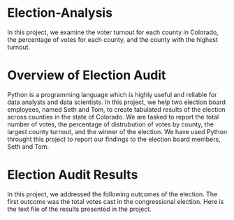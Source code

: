 # Election-Analysis
In this project, we examine the voter turnout for each county in Colorado, the percentage of votes for each county, and the county with the highest turnout. 

# Overview of Election Audit
Python is a programming language which is highly useful and reliable for data analysts and data scientists. In this project, we help two election board employees, named Seth and Tom, to create tabulated results of the election across counties in the state of Colorado. We are tasked to report the total number of votes, the percentage of distrubution of votes by county, the largest county turnout, and the winner of the election. We have used Python throught this project to report our findings to the election board members, Seth and Tom. 

# Election Audit Results

In this project, we addressed the following outcomes of the election. The first outcome was the total votes cast in the congressional election. Here is the text file of the results presented in the project. 
